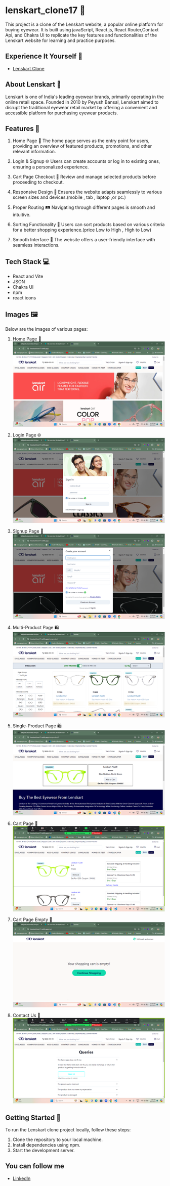 # lenskart_clone17 🛒

 This project is a clone of the Lenskart website, a popular online platform for buying eyewear. It is built using javaScript, React.js, React Router,Contaxt Api, and Chakra UI to replicate the key features and functionalities of the Lenskart website for learning and practice purposes.

## Experience It Yourself 🔗
- [Lenskart Clone](https://lenskartclone17.netlify.app/ )

## About Lenskart 🏪
 Lenskart is one of India's leading eyewear brands, primarily operating in the online retail space. Founded in 2010 by Peyush Bansal, Lenskart aimed to disrupt the traditional eyewear retail market by offering a convenient and accessible platform for purchasing eyewear products.

## Features 🚀
1. Home Page 🏡
   The home page serves as the entry point for users, providing an overview of featured products, promotions, and other relevant information.

2. Login & Signup 🌐
   Users can create accounts or log in to existing ones, ensuring a personalized experience.

3. Cart Page Checkout 🛒
   Review and manage selected products before proceeding to checkout.

4. Responsive Design 📱
   Ensures the website adapts seamlessly to various screen sizes and devices.(mobile , tab , laptop ,or pc.)

5. Proper Routing 🛤️
   Navigating through different pages is smooth and intuitive.

6. Sorting Functionality 🔄
   Users can sort products based on various criteria for a better shopping experience.(price Low to High , High to Low)

7. Smooth Interface 🌟
   The website offers a user-friendly interface with seamless interactions.

## Tech Stack 💻
- React and Vite
- JSON
- Chakra UI
- npm
- react icons

## Images 🖼️
Below are the images of various pages:

1. Home Page 🏡
   ![Home Page](https://github.com/abhijeetkumarshukla/lenskart_clone17/blob/main/src/assets/Screenshot%20(54).png)

2. Login Page 🌐
   ![Login Page](https://github.com/abhijeetkumarshukla/lenskart_clone17/blob/main/src/assets/Screenshot%20(51).png)

3. Signup Page 📝
   ![Signup Page](https://github.com/abhijeetkumarshukla/lenskart_clone17/blob/main/src/assets/Screenshot%20(52).png)

4. Multi-Product Page 🛍️
   ![Profile Page](https://github.com/abhijeetkumarshukla/lenskart_clone17/blob/main/src/assets/Screenshot%20(55).png)

5. Single-Product Page 🛍️
   ![Profile Page](https://github.com/abhijeetkumarshukla/lenskart_clone17/blob/main/src/assets/Screenshot%20(56).png )

6. Cart Page 🛒
   ![Cart Page](https://github.com/abhijeetkumarshukla/lenskart_clone17/blob/main/src/assets/Screenshot%20(58).png)

7. Cart Page Empty 🛒
   ![Cart Page Empty](https://github.com/abhijeetkumarshukla/lenskart_clone17/blob/main/src/assets/Screenshot%20(53).png)

8. Contact Us 🛒
   ![Contact Page](https://github.com/abhijeetkumarshukla/lenskart_clone17/blob/main/src/assets/Screenshot%20(57).png)   

## Getting Started 🚀
To run the Lenskart clone project locally, follow these steps:
1. Clone the repository to your local machine.
2. Install dependencies using npm.
3. Start the development server.


 ## You can follow me 
 - [LinkedIn ](https://www.linkedin.com/search/results/all/?fetchDeterministicClustersOnly=true&heroEntityKey=urn%3Ali%3Afsd_profile%3AACoAAEa_2t8BIGaNmKVmhp8ZHKSsfiCl17jhrSk&keywords=abhijeet%20shukla&origin=RICH_QUERY_SUGGESTION&position=0&searchId=58347d25-0c98-4751-bf4b-b700eed85d07&sid=kIT&spellCorrectionEnabled=false)
       
 
